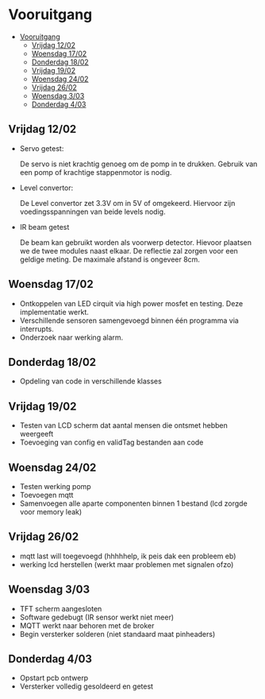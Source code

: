 # Vooruitgang
- [Vooruitgang](#vooruitgang)
  - [Vrijdag 12/02](#vrijdag-1202)
  - [Woensdag 17/02](#woensdag-1702)
  - [Donderdag 18/02](#donderdag-1802)
  - [Vrijdag 19/02](#vrijdag-1902)
  - [Woensdag 24/02](#woensdag-2402)
  - [Vrijdag 26/02](#vrijdag-2602)
  - [Woensdag 3/03](#woensdag-303)
  - [Donderdag 4/03](#donderdag-403)

## Vrijdag 12/02

- Servo getest:

  De servo is niet krachtig genoeg om de pomp in te drukken.
  Gebruik van een pomp of krachtige stappenmotor is nodig.

- Level convertor:

  De Level convertor zet 3.3V om in 5V of omgekeerd. Hiervoor zijn voedingsspanningen van beide levels nodig.

- IR beam getest

  De beam kan gebruikt worden als voorwerp detector. Hievoor plaatsen we de twee modules naast elkaar. De reflectie zal zorgen voor een geldige meting. De maximale afstand is ongeveer 8cm.
  
## Woensdag 17/02

- Ontkoppelen van LED cirquit via high power mosfet en testing. Deze implementatie werkt.
- Verschillende sensoren samengevoegd binnen één programma via interrupts.
- Onderzoek naar werking alarm.

## Donderdag 18/02

- Opdeling van code in verschillende klasses

## Vrijdag 19/02

- Testen van LCD scherm dat aantal mensen die ontsmet hebben weergeeft
- Toevoeging van config en validTag bestanden aan code

## Woensdag 24/02

- Testen werking pomp
- Toevoegen mqtt
- Samenvoegen alle aparte componenten binnen 1 bestand (lcd zorgde voor memory leak)

## Vrijdag 26/02

- mqtt last will toegevoegd (hhhhhelp, ik peis dak een probleem eb)
- werking lcd herstellen (werkt maar problemen met signalen ofzo)

## Woensdag 3/03

- TFT scherm aangesloten
- Software gedebugt (IR sensor werkt niet meer)
- MQTT werkt naar behoren met de broker
- Begin versterker solderen (niet standaard maat pinheaders) 

## Donderdag 4/03

- Opstart pcb ontwerp
- Versterker volledig gesoldeerd en getest
